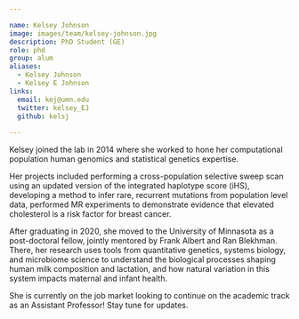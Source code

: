 ```yaml
---

name: Kelsey Johnson
image: images/team/kelsey-johnson.jpg
description: PhD Student (GE)
role: phd
group: alum
aliases:
  - Kelsey Johnson
  - Kelsey E Johnson
links:
  email: kej@umn.edu
  twitter: kelsey_EJ
  github: kelsj
 
---
```


Kelsey joined the lab in 2014 where she worked to hone her computational population human genomics and statistical genetics expertise.

Her projects included performing a cross-population selective sweep scan using an updated version of the integrated haplotype score (iHS), developing a method to infer rare, recurrent mutations from population level data, performed MR experiments to demonstrate evidence that elevated cholesterol is a risk factor for breast cancer.

After graduating in 2020, she moved to the University of Minnasota as a post-doctoral fellow, jointly mentored by Frank Albert and Ran Blekhman. There, her research uses tools from quantitative genetics, systems biology, and microbiome science to understand the biological processes shaping human milk composition and lactation, and how natural variation in this system impacts maternal and infant health. 

She is currently on the job market looking to continue on the academic track as an Assistant Professor! Stay tune for updates.